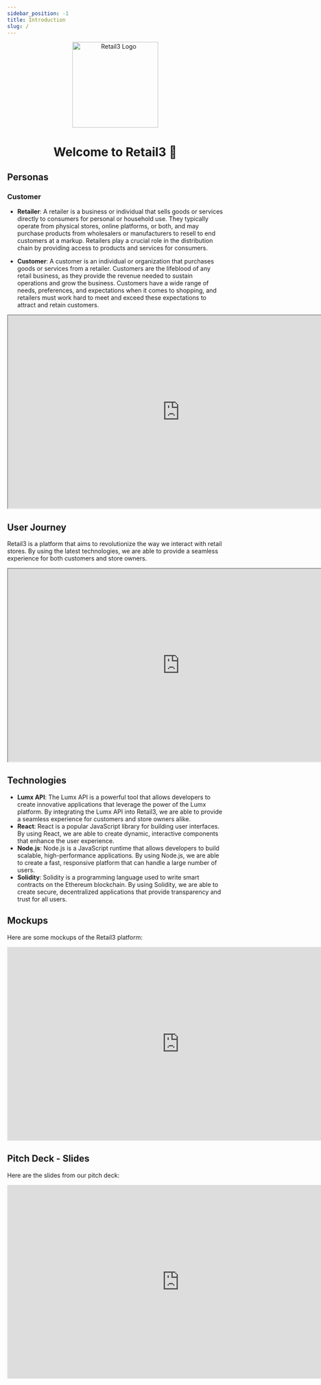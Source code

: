 ```yaml
---
sidebar_position: -1
title: Introduction
slug: /
---
```


<div align="center">
    <img src="img/logo.png" alt="Retail3 Logo" width="200" />
    <h1>Welcome to Retail3 👋</h1>
</div>

## Personas

### Customer

- **Retailer**: A retailer is a business or individual that sells goods or services directly to consumers for personal or household use. They typically operate from physical stores, online platforms, or both, and may purchase products from wholesalers or manufacturers to resell to end customers at a markup. Retailers play a crucial role in the distribution chain by providing access to products and services for consumers.

- **Customer**: A customer is an individual or organization that purchases goods or services from a retailer. Customers are the lifeblood of any retail business, as they provide the revenue needed to sustain operations and grow the business. Customers have a wide range of needs, preferences, and expectations when it comes to shopping, and retailers must work hard to meet and exceed these expectations to attract and retain customers.

<iframe style={{border: '1px solid rgba(0, 0, 0, 0.1)'}} width="800" height="450" src="https://www.figma.com/embed?embed_host=share&url=https%3A%2F%2Fwww.figma.com%2Ffile%2FaStB7y0KklIQ9KHOCzFURO%2FWorkspace%3Ftype%3Dwhiteboard%26node-id%3D0%253A1%26t%3DEqkMYS0HESTOdBba-1" allowfullscreen></iframe>


## User Journey

Retail3 is a platform that aims to revolutionize the way we interact with retail stores. By using the latest technologies, we are able to provide a seamless experience for both customers and store owners.

<iframe style={{border: 'none'}} width="800" height="450" src="https://whimsical.com/embed/U6cj7P1iZHVqPqUbjyhrEs"></iframe>

## Technologies

- **Lumx API**: The Lumx API is a powerful tool that allows developers to create innovative applications that leverage the power of the Lumx platform. By integrating the Lumx API into Retail3, we are able to provide a seamless experience for customers and store owners alike.
- **React**: React is a popular JavaScript library for building user interfaces. By using React, we are able to create dynamic, interactive components that enhance the user experience.
- **Node.js**: Node.js is a JavaScript runtime that allows developers to build scalable, high-performance applications. By using Node.js, we are able to create a fast, responsive platform that can handle a large number of users.
- **Solidity**: Solidity is a programming language used to write smart contracts on the Ethereum blockchain. By using Solidity, we are able to create secure, decentralized applications that provide transparency and trust for all users.

## Mockups

Here are some mockups of the Retail3 platform:

<iframe style="border: 1px solid rgba(0, 0, 0, 0.1);" width="800" height="450" src="https://www.figma.com/embed?embed_host=share&url=https%3A%2F%2Fwww.figma.com%2Ffile%2FsBrPBeQl96o6TseI7TJ30p%2FWorkspace%3Ftype%3Ddesign%26node-id%3D0%253A1%26mode%3Ddesign%26t%3DIz8Cmgkc6VXPcjNN-1" allowfullscreen></iframe>


## Pitch Deck - Slides

Here are the slides from our pitch deck:

<iframe style="border: 1px solid rgba(0, 0, 0, 0.1);" width="800" height="450" src="https://www.figma.com/embed?embed_host=share&url=https%3A%2F%2Fwww.figma.com%2Ffile%2FsBrPBeQl96o6TseI7TJ30p%2FWorkspace%3Ftype%3Ddesign%26node-id%3D1%253A2%26mode%3Ddesign%26t%3DIz8Cmgkc6VXPcjNN-1" allowfullscreen></iframe>
